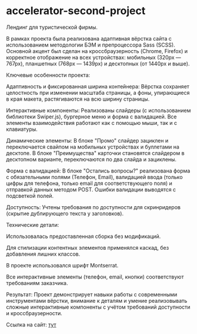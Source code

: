 # accelerator-second-project

Лендинг для туристической фирмы.

В рамках проекта была реализована адаптивная вёрстка сайта с использованием методологии БЭМ и препроцессора Sass (SCSS). Основной акцент был сделан на кроссбраузерность (Chrome, Firefox) и корректное отображение на всех устройствах: мобильных (320px — 767px), планшетных (768px — 1439px) и десктопных (от 1440px и выше).

Ключевые особенности проекта:

Адаптивность и фиксированная ширина контейнера: Вёрстка сохраняет целостность при изменении масштаба страницы, а фоны, упирающиеся в края макета, растягиваются на всю ширину страницы.

Интерактивные компоненты: Реализованы слайдеры (с использованием библиотеки Swiper.js), бургерное меню и форма с валидацией. Все элементы взаимодействия работают как с помощью мыши, так и с клавиатуры.

Динамические элементы: В блоке "Промо" слайдер зациклен и переключается свайпом на мобильных устройствах и буллетами на десктопе. В блоке "Преимущества" карточки становятся слайдером в десктопном варианте, переключаются по два слайда и зациклены.

Форма с валидацией: В блоке "Остались вопросы?" реализована форма с обязательными полями (Телефон, Email), валидацией ввода (только цифры для телефона, только email для соответствующего поля) и отправкой данных методом POST. Ошибки валидации выводятся с подсветкой полей.

Доступность: Учтены требования по доступности для скринридеров (скрытие дублирующего текста у заголовков).

Технические детали:

Использовалась предоставленная сборка без модификаций.

Для стилизации контентных элементов применялся каскад, без добавления лишних классов.

В проекте использовался шрифт Montserrat.

Все интерактивные элементы (телефон, email, кнопки) соответствуют требованиям заказчика.

Результат:
Проект демонстрирует навыки работы с современными инструментами вёрстки, внимание к деталям и умение реализовывать сложные интерактивные компоненты с учётом требований доступности и кроссбраузерности.

Ссылка на сайт: [тут](https://dxenium.github.io/HTML-Academy-Accelerator-project-2/)
